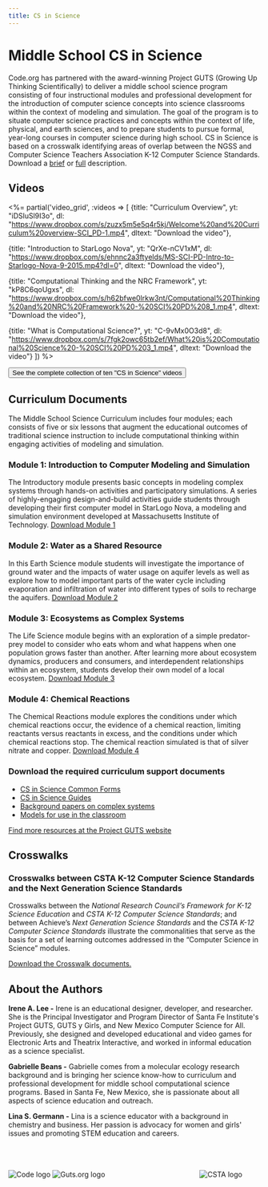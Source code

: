 ```yaml
---
title: CS in Science
---
```

# Middle School CS in Science 

Code.org has partnered with the award-winning Project GUTS (Growing Up Thinking Scientifically) to deliver a middle school science program consisting of four instructional modules and professional development for the introduction of computer science concepts into science classrooms within the context of modeling and simulation. The goal of the program is to situate computer science practices and concepts within the context of life, physical, and earth sciences, and to prepare students to pursue formal, year-long courses in computer science during high school. CS in Science is based on a crosswalk identifying areas of overlap between the NGSS and Computer Science Teachers Association K-12 Computer Science Standards. Download a [brief](science/files/Code.org_MS_Science_Program_two_pager.pdf) or [full](science/files/Code.org_MS_Science_Program_four_pager.pdf) description.


<a name="videos"></a>
## Videos

<%= partial('video_grid', :videos => [
  {title: "Curriculum Overview", yt: "iDSluSl9I3o", dl: "https://www.dropbox.com/s/zuzx5m5e5q4r5kj/Welcome%20and%20Curriculum%20overview-SCI_PD-1.mp4", dltext: "Download the video"},  

  {title: "Introduction to StarLogo Nova", yt: "QrXe-nCV1xM", dl: "https://www.dropbox.com/s/ehnnc2a3ftyelds/MS-SCI-PD-Intro-to-Starlogo-Nova-9-2015.mp4?dl=0", dltext: "Download the video"},  

  {title: "Computational Thinking and the NRC Framework", yt: "kP8C6qoUgxs", dl: "https://www.dropbox.com/s/h62bfwe0lrkw3nt/Computational%20Thinking%20and%20NRC%20Framework%20-%20SCI%20PD%208_1.mp4", dltext: "Download the video"},  

  {title: "What is Computational Science?", yt: "C-9vMx0O3d8", dl: "https://www.dropbox.com/s/7fgk2owc65tb2ef/What%20is%20Computational%20Science%20-%20SCI%20PD%203_1.mp4", dltext: "Download the video"} 
  ]) %>  

 
[<button>See the complete collection of ten "CS in Science" videos</button>](science/extra/videos)


## Curriculum Documents

The Middle School Science Curriculum includes four modules; each consists of five or six lessons that augment the educational outcomes of traditional science instruction to include computational thinking within engaging activities of modeling and simulation.

### Module 1: Introduction to Computer Modeling and Simulation 
The Introductory module presents basic concepts in modeling complex systems through hands-on activities and participatory simulations. A series of highly-engaging design-and-build activities guide students through developing their first computer model in StarLogo Nova, a modeling and simulation environment developed at Massachusetts Institute of Technology. 
[Download Module 1](science/files/CS_in_Science_Module_1.pdf)

### Module 2: Water as a Shared Resource
In this Earth Science module students will investigate the importance of ground water and the impacts of water usage on aquifer levels as well as explore how to model important parts of the water cycle including evaporation and infiltration of water into different types of soils to recharge the aquifers. [Download Module 2](science/files/CS_in_Science_Module_2.pdf)

### Module 3: Ecosystems as Complex Systems  
The Life Science module begins with an exploration of a simple predator-prey model to consider who eats whom and what happens when one population grows faster than another. After learning more about ecosystem dynamics, producers and consumers, and interdependent relationships within an ecosystem, students develop their own model of a local ecosystem. [Download Module 3](science/files/CS_in_Science_Module_3.pdf)

### Module 4: Chemical Reactions
The Chemical Reactions module explores the conditions under which chemical reactions occur, the evidence of a chemical reaction, limiting reactants versus reactants in excess, and the conditions under which chemical reactions stop. The chemical reaction simulated is that of silver nitrate and copper.  [Download Module 4](science/files/CS_in_Science_Module_4.pdf)

### Download the required curriculum support documents 

- [CS in Science Common Forms](science/files/CS_in_Science_Common_Forms.pdf)
- [CS in Science Guides](science/files/CS_in_Science_Guides.pdf)
- [Background papers on complex systems](science/files/CS_in_Science_Background_papers.pdf)
- [Models for use in the classroom](http://www.slnova.org/GUTS/)

[Find more resources at the Project GUTS website](http://www.projectguts.org)



## Crosswalks
### Crosswalks between CSTA K-12 Computer Science Standards and the Next Generation Science Standards
Crosswalks between the *National Research Council’s Framework for K-12 Science Education* and *CSTA K-12 Computer Science Standards*; and between Achieve’s *Next Generation Science Standards* and the *CSTA K-12 Computer Science Standards* illustrate the commonalities that serve as the basis for a set of learning outcomes addressed in the “Computer Science in Science” modules. 

[Download the Crosswalk documents.](science/files/Crosswalk_documents.pdf)


## About the Authors
**Irene A. Lee -**
Irene is an educational designer, developer, and researcher. She is the Principal Investigator and Program Director of Santa Fe Institute's Project GUTS, GUTS y Girls, and New Mexico Computer Science for All.  Previously, she designed and developed educational and video games for Electronic Arts and Theatrix Interactive, and worked in informal education as a science specialist.

**Gabrielle Beans -**
Gabrielle comes from a molecular ecology research background and is bringing her science know-how to curriculum and professional development for middle school computational science programs. Based in Santa Fe, New Mexico, she is passionate about all aspects of science education and outreach.

**Lina S. Germann -**
Lina is a science educator with a background in chemistry and business. Her passion is advocacy for women and girls' issues and promoting STEM education and careers.
<br></br>
<br></br>

![Code logo](science/files/codelogo.png) ![Guts.org logo](science/files/projectGUTSlogosmall.png) &nbsp; &nbsp; &nbsp; &nbsp; &nbsp; &nbsp;&nbsp; &nbsp;&nbsp; &nbsp; &nbsp; &nbsp; &nbsp; &nbsp; &nbsp; &nbsp;&nbsp; &nbsp;&nbsp; &nbsp;&nbsp; &nbsp; &nbsp;&nbsp; &nbsp;&nbsp; &nbsp;
![CSTA logo](science/files/CSTAlogo-2col-url.jpg)
